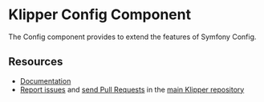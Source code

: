 Klipper Config Component
========================

The Config component provides to extend the features of Symfony Config.

Resources
---------

- [Documentation](https://doc.klipper.dev/components/config)
- [Report issues](https://github.com/klipperdev/klipper/issues)
  and [send Pull Requests](https://github.com/klipperdev/klipper/pulls)
  in the [main Klipper repository](https://github.com/klipperdev/klipper)
